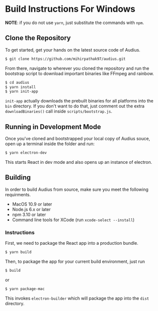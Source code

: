 # Build Instructions For Windows

**NOTE**: if you do not use `yarn`, just substitute the commands with `npm`.

## Clone the Repository

To get started, get your hands on the latest source code of Audius.

```bash
$ git clone https://github.com/mihirpathak97/audius.git
```

From there, navigate to wherever you cloned the repository and run the bootstrap script to download
important binaries like FFmpeg and rainbow.

```bash
$ cd audius
$ yarn install
$ yarn init-app
```

`init-app` actually downloads the prebuilt binaries for all platforms into the `bin` directory.
If you don't want to do that, just comment out the extra `downloadBinaries()` call inside 
`scripts/bootstrap.js`.

## Running in Development Mode

Once you've cloned and bootstrapped your local copy of Audius souce, open up a terminal inside
the folder and run: 

```bash
$ yarn electron-dev
```

This starts React in dev mode and also opens up an instance of electron.

## Building

In order to build Audius from source, make sure you meet the following requirments.

* MacOS 10.9 or later
* Node.js 6.x or later
* npm 3.10 or later
* Command line tools for XCode (run `xcode-select --install`)

### Instructions

First, we need to package the React app into a production bundle.

```bash
$ yarn build
```

Then, to package the app for your current build environment, just run

```bash
$ build
```

or 

```bash
$ yarn package-mac
```

This invokes `electron-builder` which will package the app into the `dist` directory.
